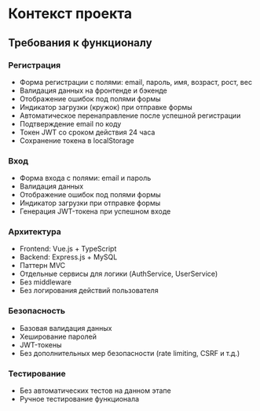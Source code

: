 # Контекст проекта

## Требования к функционалу

### Регистрация
- Форма регистрации с полями: email, пароль, имя, возраст, рост, вес
- Валидация данных на фронтенде и бэкенде
- Отображение ошибок под полями формы
- Индикатор загрузки (кружок) при отправке формы
- Автоматическое перенаправление после успешной регистрации
- Подтверждение email по коду
- Токен JWT со сроком действия 24 часа
- Сохранение токена в localStorage

### Вход
- Форма входа с полями: email и пароль
- Валидация данных
- Отображение ошибок под полями формы
- Индикатор загрузки при отправке формы
- Генерация JWT-токена при успешном входе

### Архитектура
- Frontend: Vue.js + TypeScript
- Backend: Express.js + MySQL
- Паттерн MVC
- Отдельные сервисы для логики (AuthService, UserService)
- Без middleware
- Без логирования действий пользователя

### Безопасность
- Базовая валидация данных
- Хеширование паролей
- JWT-токены
- Без дополнительных мер безопасности (rate limiting, CSRF и т.д.)

### Тестирование
- Без автоматических тестов на данном этапе
- Ручное тестирование функционала 